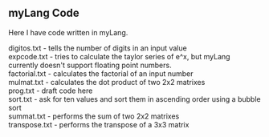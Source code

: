 ## myLang Code  
Here I have code written in myLang.  
  
  
digitos.txt - tells the number of digits in an input value  
expcode.txt - tries to calculate the taylor series of e^x, but myLang currently doesn't support floating point numbers.  
factorial.txt - calculates the factorial of an input number  
mulmat.txt - calculates the dot product of two 2x2 matrixes  
prog.txt - draft code here   
sort.txt - ask for ten values and sort them in ascending order using a bubble sort  
summat.txt - performs the sum of two 2x2 matrixes  
transpose.txt - performs the transpose of a 3x3 matrix   

